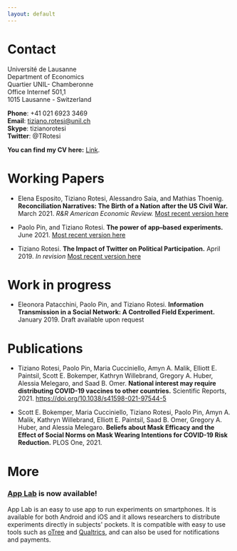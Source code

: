 ```yaml
---
layout: default
---
```


# Contact 

Université de Lausanne <br/>
Department of Economics <br/>
Quartier UNIL- Chamberonne <br/>
Office Internef 501,1 <br/>
1015 Lausanne - Switzerland <br/>

**Phone**: +41 021 6923 3469 <br/>
**Email**: tiziano.rotesi@unil.ch <br/>
**Skype**: tizianorotesi <br/>
**Twitter**: @TRotesi 

**You can find my CV here:** [Link](https://www.dropbox.com/s/du970024ba2rzbc/CV_TizianoRotesi.pdf?dl=0).

# Working Papers

* Elena Esposito, Tiziano Rotesi, Alessandro Saia, and Mathias Thoenig. **Reconciliation Narratives: The Birth of a Nation after the US Civil War.** March 2021. *R&R American Economic Review.* [Most recent version here](https://papers.ssrn.com/sol3/papers.cfm?abstract_id=3816811) 

* Paolo Pin, and Tiziano Rotesi. **The power of app–based experiments.** June 2021. [Most recent version here](https://papers.ssrn.com/sol3/papers.cfm?abstract_id=3865723)

* Tiziano Rotesi. **The Impact of Twitter on Political Participation.** April 2019. *In revision* [Most recent version here](https://www.dropbox.com/s/gp22s3jnelmz34b/Rotesi_Twitter_Participation.pdf?dl=0)
  
# Work in progress

* Eleonora Patacchini, Paolo Pin, and Tiziano Rotesi. **Information Transmission in a Social Network: A Controlled Field Experiment.** January 2019. Draft available upon request

# Publications

*	Tiziano Rotesi, Paolo Pin, Maria Cucciniello, Amyn A. Malik, Elliott E. Paintsil, Scott E. Bokemper, Kathryn Willebrand, Gregory A. Huber, Alessia Melegaro, and Saad B. Omer.  **National interest may require distributing COVID-19 vaccines to other countries.** Scientific Reports, 2021. https://doi.org/10.1038/s41598-021-97544-5

*	Scott E. Bokemper, Maria Cucciniello, Tiziano Rotesi, Paolo Pin, Amyn A. Malik, Kathryn Willebrand, Elliott E. Paintsil, Saad B. Omer, Gregory A. Huber, and Alessia Melegaro.  **Beliefs about Mask Efficacy and the Effect of Social Norms on Mask Wearing Intentions for COVID-19 Risk Reduction.** PLOS One, 2021.

# More

### [App Lab](https://applabresearch.com/) is now available!
App Lab is an easy to use app to run experiments on smartphones. It is available for both Android and iOS and it allows researchers to distribute experiments directly in subjects' pockets. It is compatible with easy to use tools such as [oTree](https://www.otree.org/) and [Qualtrics](https://www.qualtrics.com/), and can also be used for notifications and payments.

